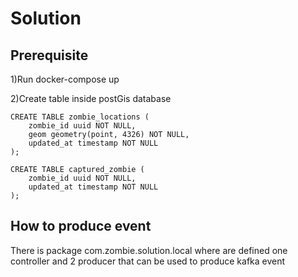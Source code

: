 # Solution

## Prerequisite
1)Run docker-compose up

2)Create table inside postGis database
```
CREATE TABLE zombie_locations (
	zombie_id uuid NOT NULL,
	geom geometry(point, 4326) NOT NULL,
	updated_at timestamp NOT NULL
);

CREATE TABLE captured_zombie (
	zombie_id uuid NOT NULL,
	updated_at timestamp NOT NULL
);
```
## How to produce event
There is package com.zombie.solution.local where are defined one controller 
and 2 producer that can be used to produce kafka event